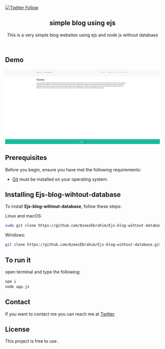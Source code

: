 

  [![Twitter Follow](https://img.shields.io/twitter/follow/azeeez_ebrahim?style=social)](https://twitter.com/intent/follow?screen_name=azeeez_ebrahim)

<div align="center">


  <h2 align="center">simple blog using ejs</h2>

This is a very simple blog websites using ejs and node js without database

</div>

<br />

## Demo

![Blog Desktop Demo](./demo.png "Desktop Demo")

## Prerequisites

Before you begin, ensure you have met the following requirements:

* [Git](https://git-scm.com/downloads "Download Git") must be installed on your operating system.

## Installing Ejs-blog-wihtout-database

To install **Ejs-blog-wihtout-database**, follow these steps:

Linux and macOS:

```bash
sudo git clone https://github.com/AzeezEbrahim/Ejs-blog-wihtout-database.git
```

Windows:

```bash
git clone https://github.com/AzeezEbrahim/Ejs-blog-wihtout-database.git
```

## To run it

open terminal and type the following:

```bash
npm i
node app.js
```


## Contact

If you want to contact me you can reach me at [Twitter](https://www.twitter.com/azeeez_ebrahim).

## License
This project is free to use .
